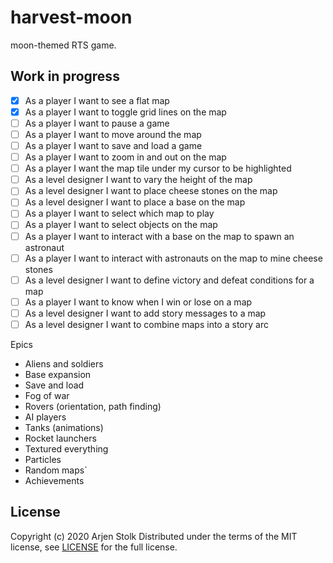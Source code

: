 # harvest-moon

moon-themed RTS game.

## Work in progress

- [x] As a player I want to see a flat map
- [x] As a player I want to toggle grid lines on the map
- [ ] As a player I want to pause a game
- [ ] As a player I want to move around the map
- [ ] As a player I want to save and load a game
- [ ] As a player I want to zoom in and out on the map
- [ ] As a player I want the map tile under my cursor to be highlighted
- [ ] As a level designer I want to vary the height of the map
- [ ] As a level designer I want to place cheese stones on the map
- [ ] As a level designer I want to place a base on the map
- [ ] As a player I want to select which map to play
- [ ] As a player I want to select objects on the map
- [ ] As a player I want to interact with a base on the map to spawn an astronaut
- [ ] As a player I want to interact with astronauts on the map to mine cheese stones
- [ ] As a level designer I want to define victory and defeat conditions for a map
- [ ] As a player I want to know when I win or lose on a map
- [ ] As a level designer I want to add story messages to a map
- [ ] As a level designer I want to combine maps into a story arc

Epics
- Aliens and soldiers
- Base expansion
- Save and load
- Fog of war
- Rovers (orientation, path finding)
- AI players
- Tanks (animations)
- Rocket launchers
- Textured everything
- Particles
- Random maps`
- Achievements

## License

Copyright (c) 2020 Arjen Stolk
Distributed under the terms of the MIT license, see [LICENSE](LICENSE) for the full license. 
